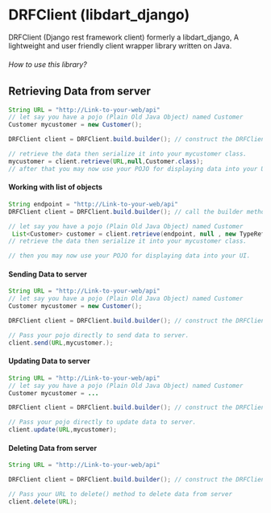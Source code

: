 # DRFClient (libdart_django)
DRFClient (Django rest framework client) formerly a libdart_django, A lightweight and user friendly client wrapper library written on Java.


###### How to use this library?
## Retrieving Data from  server

```java
String URL = "http://Link-to-your-web/api"
// let say you have a pojo (Plain Old Java Object) named Customer
Customer mycustomer = new Customer();

DRFClient client = DRFClient.build.builder(); // construct the DRFClient first

// retrieve the data then serialize it into your mycustomer class.
mycustomer = client.retrieve(URL,null,Customer.class);
// after that you may now use your POJO for displaying data into your UI.

```

  #### Working with list of objects

```java
String endpoint = "http://Link-to-your-web/api"
DRFClient client = DRFClient.build.builder(); // call the builder method

// let say you have a pojo (Plain Old Java Object) named Customer
 List<Customer> customer = client.retrieve(endpoint, null , new TypeReference<List<Customer>>() {});
// retrieve the data then serialize it into your mycustomer class.

// then you may now use your POJO for displaying data into your UI.

```

#### Sending Data to server
```java
String URL = "http://Link-to-your-web/api"
// let say you have a pojo (Plain Old Java Object) named Customer
Customer mycustomer = new Customer();

DRFClient client = DRFClient.build.builder(); // construct the DRFClient first

// Pass your pojo directly to send data to server.
client.send(URL,mycustomer.);
```

#### Updating Data to server
```java
String URL = "http://Link-to-your-web/api"
// let say you have a pojo (Plain Old Java Object) named Customer
Customer mycustomer = ...

DRFClient client = DRFClient.build.builder(); // construct the DRFClient first

// Pass your pojo directly to update data to server.
client.update(URL,mycustomer);
```

#### Deleting Data from server
```java
String URL = "http://Link-to-your-web/api"

DRFClient client = DRFClient.build.builder(); // construct the DRFClient first

// Pass your URL to delete() method to delete data from server
client.delete(URL);
```